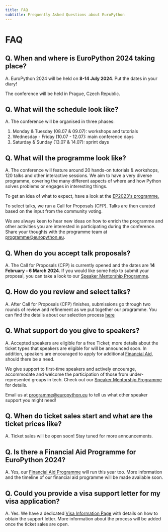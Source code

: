 ```yaml
---
title: FAQ
subtitle: Frequently Asked Questions about EuroPython
---
```


# FAQ

## **Q. When and where is EuroPython 2024 taking place?**

A. EuroPython 2024 will be held on **8-14 July 2024**. Put the dates in your diary!

The conference will be held in Prague, Czech Republic.

## **Q. What will the schedule look like?**

A. The conference will be organised in three phases:

1. Monday & Tuesday (08.07 & 09.07): workshops and tutorials
2. Wednesday - Friday (10.07 - 12.07): main conference days
3. Saturday & Sunday (13.07 & 14.07): sprint days

## **Q. What will the programme look like?**

A. The conference will feature around 20 hands-on tutorials & workshops, 120 talks and other interactive sessions. We aim to have a very diverse programme, covering the many different aspects of where and how Python solves problems or engages in interesting things.

To get an idea of what to expect, have a look at the [EP2023's programme.](https://ep2023.europython.eu/schedule/2023-07-17/)

To select talks, we run a Call for Proposals (CFP). Talks are then curated based on the input from the community voting.

We are always keen to hear new ideas on how to enrich the programme and other activities you are interested in participating during the conference. Share your thoughts with the programme team at [programme@europython.eu](mailto:programme@europython.eu).

## **Q. When do you accept talk proposals?**

A. The Call for Proposals (CFP) is currently opened and the dates are **14 February - 6 March 2024**. If you would like some help to submit your proposal, you can take a look to our [Speaker Mentorship Programme](/mentorship).

## **Q. How do you review and select talks?**

A. After Call for Proposals (CFP) finishes, submissions go through two rounds of review and refinement as we put together our programme. You can find the details about our selection process [here](/cfp#selection-process)

## **Q. What support do you give to speakers?**

A. Accepted speakers are eligible for a free Ticket; more details about the ticket types that speakers are eligible for will be announced soon. In addition, speakers are encouraged to apply for additional [Financial Aid](/finaid), should there be a need.

We give support to first-time speakers and actively encourage, accommodate and welcome the participation of those from under-represented groups in tech. Check out our [Speaker Mentorship Programme](/mentorship) for details.

Email us at [programme@europython.eu](mailto:programme@europython.eu) to tell us what other speaker support you might need!

## **Q. When do ticket sales start and what are the ticket prices like?**

A. Ticket sales will be open soon! Stay tuned for more announcements.

## **Q. Is there a Financial Aid Programme for EuroPython 2024?**

A. Yes, our [Financial Aid Programme](/finaid) will run this year too. More information and the timeline of our financial aid programme will be made available soon.

## **Q. Could you provide a visa support letter for my visa application?**

A. Yes. We have a dedicated [Visa Information Page](/visa) with details on how to obtain the support letter. More information about the process will be added once the ticket sales are open.
